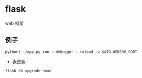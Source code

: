 # flask
web 框架

## 例子
```shell
python3 ./app.py run --debugger --reload -p $AIO_WEBSRV_PORT
```

- 表更新
```shell
flask db upgrade head
```

